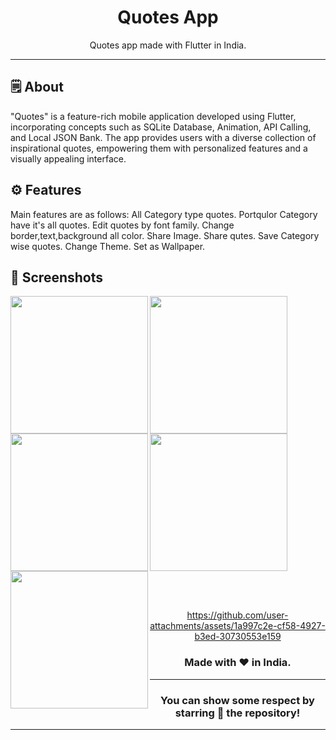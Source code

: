
<div align="center">


# **Quotes App**
Quotes app made with Flutter in India.

---

</div>



## 🗒 About

"Quotes" is a feature-rich mobile application developed using Flutter, incorporating concepts
such as SQLite Database, Animation, API Calling, and Local JSON Bank. The app provides
users with a diverse collection of inspirational quotes, empowering them with personalized
features and a visually appealing interface.

## ⚙️ Features
Main features are as follows:
All Category type quotes.
Portqulor Category have it's all quotes.
Edit quotes by font family.
Change border,text,background all color.
Share Image.
Share qutes.
Save Category wise quotes.
Change Theme.
Set as Wallpaper.
## 📲 Screenshots
<P>
<img align="left" src="https://github.com/user-attachments/assets/01676cba-cca4-44e7-9344-9f5c70485dde" width="220px">
<img align="left" src="https://github.com/user-attachments/assets/b688165f-8d22-49a4-b424-147d663efcd9" width="220px">
<img src="https://github.com/user-attachments/assets/7a1269a4-34a4-441d-9905-beea25e97fd7" width="220px">

<img align="left" src="https://github.com/user-attachments/assets/bc53cf51-a640-43c0-a419-2436c659c7f2" width="220px">
<img align="left" src="https://github.com/user-attachments/assets/e92cc52e-ef4a-4965-9001-11afd811f775" width="220px">
</P>

<br><br>



<div align="center">


https://github.com/user-attachments/assets/1a997c2e-cf58-4927-b3ed-30730553e159


### Made with ❤️ in India.
---
### You can show some respect by starring 🌟 the repository!
---
</div>
